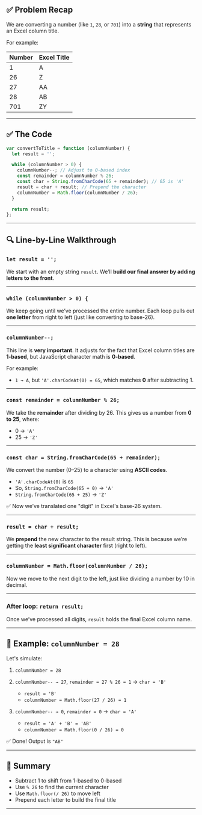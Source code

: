 ## ✅ Problem Recap

We are converting a number (like `1`, `28`, or `701`) into a **string** that represents an Excel column title.

For example:

| Number | Excel Title |
| ------ | ----------- |
| 1      | A           |
| 26     | Z           |
| 27     | AA          |
| 28     | AB          |
| 701    | ZY          |

---

## ✅ The Code

```js
var convertToTitle = function (columnNumber) {
  let result = '';

  while (columnNumber > 0) {
    columnNumber--; // Adjust to 0-based index
    const remainder = columnNumber % 26;
    const char = String.fromCharCode(65 + remainder); // 65 is 'A'
    result = char + result; // Prepend the character
    columnNumber = Math.floor(columnNumber / 26);
  }

  return result;
};
```

---

## 🔍 Line-by-Line Walkthrough

### `let result = '';`

We start with an empty string `result`. We’ll **build our final answer by adding letters to the front**.

---

### `while (columnNumber > 0) {`

We keep going until we’ve processed the entire number. Each loop pulls out **one letter** from right to left (just like converting to base-26).

---

### `columnNumber--;`

This line is **very important**. It adjusts for the fact that Excel column titles are **1-based**, but JavaScript character math is **0-based**.

For example:

- `1 → A`, but `'A'.charCodeAt(0) = 65`, which matches **0** after subtracting 1.

---

### `const remainder = columnNumber % 26;`

We take the **remainder** after dividing by 26. This gives us a number from **0 to 25**, where:

- 0 → `'A'`
- 25 → `'Z'`

---

### `const char = String.fromCharCode(65 + remainder);`

We convert the number (0–25) to a character using **ASCII codes**.

- `'A'.charCodeAt(0)` is `65`
- So, `String.fromCharCode(65 + 0)` → `'A'`
- `String.fromCharCode(65 + 25)` → `'Z'`

✅ Now we’ve translated one "digit" in Excel's base-26 system.

---

### `result = char + result;`

We **prepend** the new character to the result string. This is because we’re getting the **least significant character** first (right to left).

---

### `columnNumber = Math.floor(columnNumber / 26);`

Now we move to the next digit to the left, just like dividing a number by 10 in decimal.

---

### After loop: `return result;`

Once we’ve processed all digits, `result` holds the final Excel column name.

---

## 🧪 Example: `columnNumber = 28`

Let's simulate:

1. `columnNumber = 28`

2. `columnNumber-- → 27`, `remainder = 27 % 26 = 1` → `char = 'B'`

   - `result = 'B'`
   - `columnNumber = Math.floor(27 / 26) = 1`

3. `columnNumber-- → 0`, `remainder = 0` → `char = 'A'`

   - `result = 'A' + 'B' = 'AB'`
   - `columnNumber = Math.floor(0 / 26) = 0`

✅ Done! Output is `"AB"`

---

## 🎯 Summary

- Subtract 1 to shift from 1-based to 0-based
- Use `% 26` to find the current character
- Use `Math.floor(/ 26)` to move left
- Prepend each letter to build the final title

---
